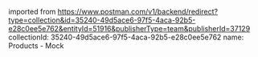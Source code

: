 imported from https://www.postman.com/v1/backend/redirect?type=collection&id=35240-49d5ace6-97f5-4aca-92b5-e28c0ee5e762&entityId=51916&publisherType=team&publisherId=37129
collectionId: 35240-49d5ace6-97f5-4aca-92b5-e28c0ee5e762
name: Products - Mock